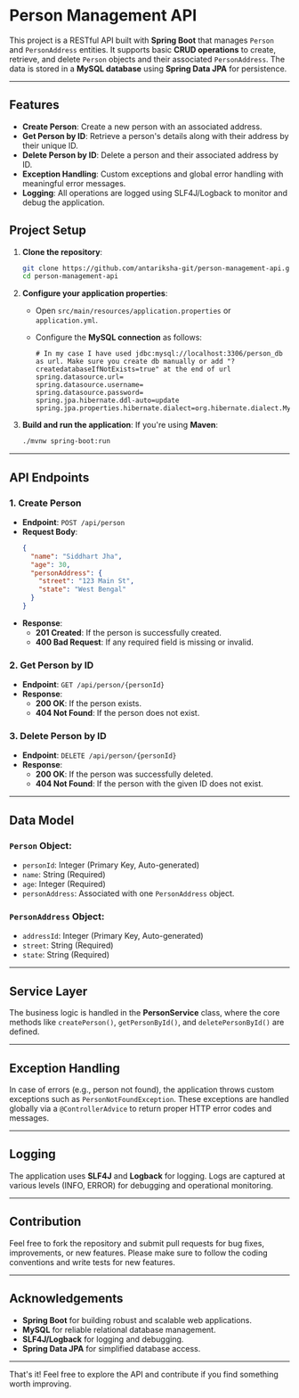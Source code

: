 # Person Management API

This project is a RESTful API built with **Spring Boot** that manages `Person` and `PersonAddress` entities. It supports basic **CRUD operations** to create, retrieve, and delete `Person` objects and their associated `PersonAddress`. The data is stored in a **MySQL database** using **Spring Data JPA** for persistence.

---

## Features

- **Create Person**: Create a new person with an associated address.
- **Get Person by ID**: Retrieve a person's details along with their address by their unique ID.
- **Delete Person by ID**: Delete a person and their associated address by ID.
- **Exception Handling**: Custom exceptions and global error handling with meaningful error messages.
- **Logging**: All operations are logged using SLF4J/Logback to monitor and debug the application.

## Project Setup

1. **Clone the repository**:
   ```bash
   git clone https://github.com/antariksha-git/person-management-api.git
   cd person-management-api
   ```

2. **Configure your application properties**:
   - Open `src/main/resources/application.properties` or `application.yml`.
   - Configure the **MySQL connection** as follows:
   
     ```properties
     # In my case I have used jdbc:mysql://localhost:3306/person_db as url. Make sure you create db manually or add "?createdatabaseIfNotExists=true" at the end of url
     spring.datasource.url=
     spring.datasource.username=
     spring.datasource.password=
     spring.jpa.hibernate.ddl-auto=update
     spring.jpa.properties.hibernate.dialect=org.hibernate.dialect.MySQL8Dialect
     ```
     
3. **Build and run the application**:
   If you're using **Maven**:

   ```bash
   ./mvnw spring-boot:run
   ```
---

## API Endpoints

### 1. **Create Person**
- **Endpoint**: `POST /api/person`
- **Request Body**: 
  ```json
  {
    "name": "Siddhart Jha",
    "age": 30,
    "personAddress": {
      "street": "123 Main St",
      "state": "West Bengal"
    }
  }
  ```
- **Response**:
  - **201 Created**: If the person is successfully created.
  - **400 Bad Request**: If any required field is missing or invalid.

### 2. **Get Person by ID**
- **Endpoint**: `GET /api/person/{personId}`
- **Response**:
  - **200 OK**: If the person exists.
  - **404 Not Found**: If the person does not exist.

### 3. **Delete Person by ID**
- **Endpoint**: `DELETE /api/person/{personId}`
- **Response**:
  - **200 OK**: If the person was successfully deleted.
  - **404 Not Found**: If the person with the given ID does not exist.

---

## Data Model

### `Person` Object:
- `personId`: Integer (Primary Key, Auto-generated)
- `name`: String (Required)
- `age`: Integer (Required)
- `personAddress`: Associated with one `PersonAddress` object.

### `PersonAddress` Object:
- `addressId`: Integer (Primary Key, Auto-generated)
- `street`: String (Required)
- `state`: String (Required)

---

## Service Layer

The business logic is handled in the **PersonService** class, where the core methods like `createPerson()`, `getPersonById()`, and `deletePersonById()` are defined.

---

## Exception Handling

In case of errors (e.g., person not found), the application throws custom exceptions such as `PersonNotFoundException`. These exceptions are handled globally via a `@ControllerAdvice` to return proper HTTP error codes and messages.

---

## Logging

The application uses **SLF4J** and **Logback** for logging. Logs are captured at various levels (INFO, ERROR) for debugging and operational monitoring.

---

## Contribution

Feel free to fork the repository and submit pull requests for bug fixes, improvements, or new features. Please make sure to follow the coding conventions and write tests for new features.

---

## Acknowledgements

- **Spring Boot** for building robust and scalable web applications.
- **MySQL** for reliable relational database management.
- **SLF4J/Logback** for logging and debugging.
- **Spring Data JPA** for simplified database access.

---

That's it! Feel free to explore the API and contribute if you find something worth improving.
